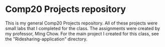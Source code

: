 # Comp20 Projects repository

This is my general Comp20 Projects repository. All of these projects were small labs that I completed for the class.
The assignments were created by my professor, Ming Chow. 
For the main project I created for this class, see the "Ridesharing-application" directory.
